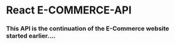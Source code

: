 # React E-COMMERCE-API

### This API is the continuation of the E-Commerce website started earlier....
